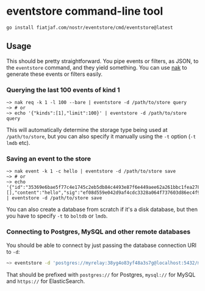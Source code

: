# eventstore command-line tool

```
go install fiatjaf.com/nostr/eventstore/cmd/eventstore@latest
```

## Usage

This should be pretty straightforward. You pipe events or filters, as JSON, to the `eventstore` command, and they yield something. You can use [nak](https://github.com/fiatjaf/nak) to generate these events or filters easily.

### Querying the last 100 events of kind 1

```fish
~> nak req -k 1 -l 100 --bare | eventstore -d /path/to/store query
~> # or
~> echo '{"kinds":[1],"limit":100}' | eventstore -d /path/to/store query
```

This will automatically determine the storage type being used at `/path/to/store`, but you can also specify it manually using the `-t` option (`-t lmdb` etc).

### Saving an event to the store

```fish
~> nak event -k 1 -c hello | eventstore -d /path/to/store save
~> # or
~> echo '{"id":"35369e6bae5f77c4e1745c2eb5db84c4493e87f6e449aee62a261bbc1fea2788","pubkey":"79be667ef9dcbbac55a06295ce870b07029bfcdb2dce28d959f2815b16f81798","created_at":1701193836,"kind":1,"tags":[],"content":"hello","sig":"ef08d559e042d9af4cdc3328a064f737603d86ec4f929f193d5a3ce9ea22a3fb8afc1923ee3c3742fd01856065352c5632e91f633528c80e9c5711fa1266824c"}' | eventstore -d /path/to/store save
```

You can also create a database from scratch if it's a disk database, but then you have to specify `-t` to `boltdb` or `lmdb`.

### Connecting to Postgres, MySQL and other remote databases

You should be able to connect by just passing the database connection URI to `-d`:

```bash
~> eventstore -d 'postgres://myrelay:38yg4o83yf48a3s7g@localhost:5432/myrelay?sslmode=disable' <query|save|delete>
```

That should be prefixed with `postgres://` for Postgres, `mysql://` for MySQL and `https://` for ElasticSearch.
